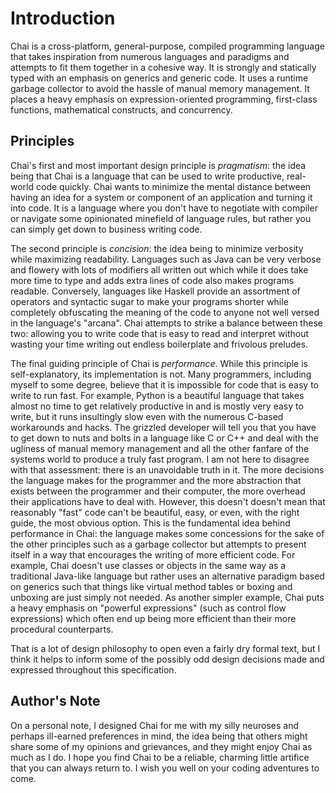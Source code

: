 # Introduction

Chai is a cross-platform, general-purpose, compiled programming language that
takes inspiration from numerous languages and paradigms and attempts to fit them
together in a cohesive way.  It is strongly and statically typed with an
emphasis on generics and generic code.  It uses a runtime garbage collector to
avoid the hassle of manual memory management.  It places a heavy emphasis on
expression-oriented programming, first-class functions, mathematical constructs,
and concurrency.

## Principles

Chai's first and most important design principle is *pragmatism*: the idea being
that Chai is a language that can be used to write productive, real-world code
quickly.  Chai wants to minimize the mental distance between having an idea for
a system or component of an application and turning it into code.  It is a
language where you don't have to negotiate with compiler or navigate some
opinionated minefield of language rules, but rather you can simply get down to
business writing code.

The second principle is *concision*: the idea being to minimize verbosity while
maximizing readability.  Languages such as Java can be very verbose and flowery
with lots of modifiers all written out which while it does take more time to
type and adds extra lines of code also makes programs readable.  Conversely,
languages like Haskell provide an assortment of operators and syntactic sugar to
make your programs shorter while completely obfuscating the meaning of the code
to anyone not well versed in the language's "arcana".  Chai attempts to strike a
balance between these two: allowing you to write code that is easy to read and
interpret without wasting your time writing out endless boilerplate and
frivolous preludes.

The final guiding principle of Chai is *performance*.  While this principle is
self-explanatory, its implementation is not.  Many programmers, including myself
to some degree, believe that it is impossible for code that is easy to write to
run fast.  For example, Python is a beautiful language that takes almost no time
to get relatively productive in and is mostly very easy to write, but it runs
insultingly slow even with the numerous C-based workarounds and hacks.  The
grizzled developer will tell you that you have to get down to nuts and bolts in
a language like C or C++ and deal with the ugliness of manual memory management
and all the other fanfare of the systems world to produce a truly fast program.
I am not here to disagree with that assessment: there is an unavoidable truth in
it.  The more decisions the language makes for the programmer and the more
abstraction that exists between the programmer and their computer, the more
overhead their applications have to deal with.  However, this doesn't doesn't
mean that reasonably "fast" code can't be beautiful, easy, or even, with the
right guide, the most obvious option.  This is the fundamental idea behind
performance in Chai: the language makes some concessions for the sake of the
other principles such as a garbage collector but attempts to present itself in a
way that encourages the writing of more efficient code.  For example, Chai
doesn't use classes or objects in the same way as a traditional Java-like
language but rather uses an alternative paradigm based on generics such that
things like virtual method tables or boxing and unboxing are just simply not
needed.  As another simpler example, Chai puts a heavy emphasis on "powerful
expressions" (such as control flow expressions) which often end up being more
efficient than their more procedural counterparts.

That is a lot of design philosophy to open even a fairly dry formal text, but
I think it helps to inform some of the possibly odd design decisions made
and expressed throughout this specification.

## Author's Note

On a personal note, I designed Chai for me with my silly neuroses and perhaps
ill-earned preferences in mind, the idea being that others might share some of
my opinions and grievances, and they might enjoy Chai as much as I do. I hope
you find Chai to be a reliable, charming little artifice that you can always
return to.  I wish you well on your coding adventures to come.
